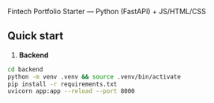 Fintech Portfolio Starter — Python (FastAPI) + JS/HTML/CSS


## Quick start
1. **Backend**
```bash
cd backend
python -m venv .venv && source .venv/bin/activate
pip install -r requirements.txt
uvicorn app:app --reload --port 8000